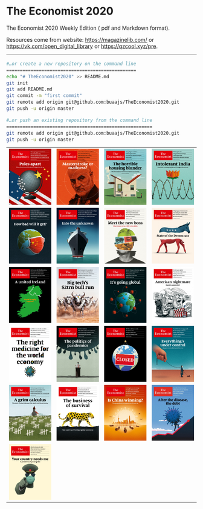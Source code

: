 # The Economist 2020

The Economist 2020 Weekly Edition ( pdf and Markdown format).

Resources come from website: https://magazinelib.com/ or https://vk.com/open_digital_library or https://qzcool.xyz/pre.

------

```bash
#…or create a new repository on the command line
================================================
echo "# TheEconomist2020" >> README.md
git init
git add README.md
git commit -m "first commit"
git remote add origin git@github.com:buaajs/TheEconomist2020.git
git push -u origin master
```

```bash
#…or push an existing repository from the command line
======================================================
git remote add origin git@github.com:buaajs/TheEconomist2020.git
git push -u origin master
```

<table>
  <tr>
    <td><img src="images\cover20200104.jpg" style="zoom:25%;" /></td>
    <td><img src="images\cover20200111.jpg" style="zoom:25%;" /></td>
    <td><img src="images\cover20200118.jpg" style="zoom:25%;" /></td>
    <td><img src="images\cover20200125.jpg" style="zoom:25%;" /></td>
  </tr>
  <tr>
    <td><img src="images\cover20200201.jpg" style="zoom:25%;" /></td>
    <td><img src="images\cover20200201-2.jpg" style="zoom:25%;" /></td>
    <td><img src="images\cover20200208.jpg" style="zoom:25%;" /></td>
    <td><img src="images\cover20200208-usa.jpg" style="zoom:25%;" /></td>
  </tr>
  <tr>
    <td><img src="images\cover20200215.jpg" style="zoom:25%;" /></td>
    <td><img src="images\cover20200222.jpg" style="zoom:25%;" /></td>
    <td><img src="images\cover20200229.jpg" style="zoom:25%;" /></td>
    <td><img src="images\cover20200229-usa.jpg" style="zoom:25%;" /></td>
  </tr>
  <tr>
    <td><img src="images\cover20200307.jpg" style="zoom:25%;" /></td>
    <td><img src="images\cover20200314.jpg" style="zoom:25%;" /></td>
    <td><img src="images\cover20200321.jpg" style="zoom:25%;" /></td>
    <td><img src="images\cover20200328.jpg" style="zoom:25%;" /></td>
  </tr>  
  <tr>
    <td><img src="images\cover20200404.jpg" style="zoom:25%;" /></td>
    <td><img src="images\cover20200411.jpg" style="zoom:25%;" /></td>
    <td><img src="images\cover20200418.jpg" style="zoom:25%;" /></td>
    <td><img src="images\cover20200425-usa.jpg" style="zoom:25%;" /></td>
  </tr>
  <tr>
    <td><img src="images\cover20200425.jpg" style="zoom:25%;" /></td>
    <td></td>
    <td></td>
    <td></td>
  </tr>
</table>












